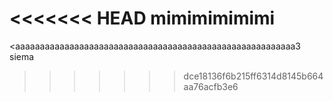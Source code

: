 <<<<<<< HEAD
mimimimimimi
=======
<aaaaaaaaaaaaaaaaaaaaaaaaaaaaaaaaaaaaaaaaaaaaaaaaaaaaaaaaa3 siema
>>>>>>> dce18136f6b215ff6314d8145b664aa76acfb3e6
